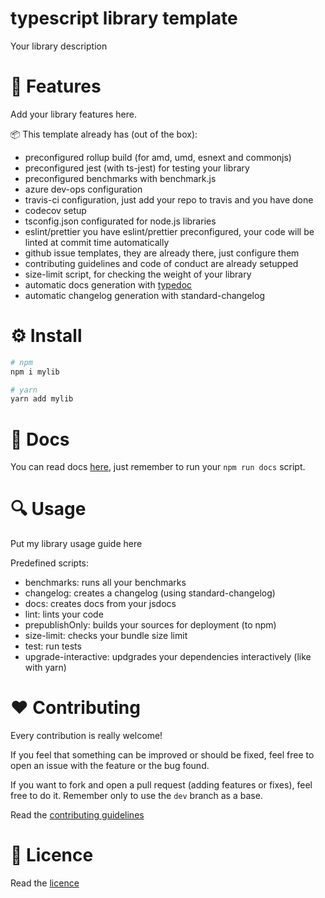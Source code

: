 typescript library template
===========================

Your library description

# 🎉 Features

Add your library features here.

📦 This template already has (out of the box):

* preconfigured rollup build (for amd, umd, esnext and commonjs)
* preconfigured jest (with ts-jest) for testing your library
* preconfigured benchmarks with benchmark.js
* azure dev-ops configuration
* travis-ci configuration, just add your repo to travis and you have done
* codecov setup
* tsconfig.json configurated for node.js libraries
* eslint/prettier you have eslint/prettier preconfigured, your code will be linted at commit time automatically
* github issue templates, they are already there, just configure them
* contributing guidelines and code of conduct are already setupped
* size-limit script, for checking the weight of your library
* automatic docs generation with [typedoc](https://github.com/TypeStrong/typedoc)
* automatic changelog generation with standard-changelog

# ⚙ Install

```bash
# npm
npm i mylib

# yarn
yarn add mylib
```

# 📖 Docs

You can read docs [here](./docs/README.md), just remember to run your `npm run docs` script.

# 🔍 Usage

Put my library usage guide here

Predefined scripts:

- benchmarks: runs all your benchmarks
- changelog: creates a changelog (using standard-changelog)
- docs: creates docs from your jsdocs
- lint: lints your code
- prepublishOnly: builds your sources for deployment (to npm)
- size-limit: checks your bundle size limit
- test: run tests 
- upgrade-interactive: updgrades your dependencies interactively (like with yarn)

# ️❤️ Contributing

Every contribution is really welcome!

If you feel that something can be improved or should be fixed, feel free to open an issue with the feature or the bug found.

If you want to fork and open a pull request (adding features or fixes), feel free to do it. Remember only to use the `dev` branch as a base.

Read the [contributing guidelines](./CONTRIBUTING.md)

# 📃 Licence

Read the [licence](./LICENCE)
